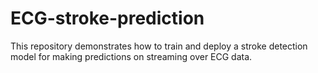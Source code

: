 # ECG-stroke-prediction
This repository demonstrates how to train and deploy a stroke detection model for making predictions on streaming over ECG data.
